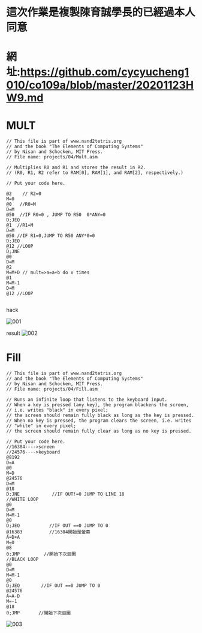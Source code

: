# 這次作業是複製陳育誠學長的已經過本人同意
# 網址:https://github.com/cycyucheng1010/co109a/blob/master/20201123HW9.md
# MULT
```
// This file is part of www.nand2tetris.org
// and the book "The Elements of Computing Systems"
// by Nisan and Schocken, MIT Press.
// File name: projects/04/Mult.asm

// Multiplies R0 and R1 and stores the result in R2.
// (R0, R1, R2 refer to RAM[0], RAM[1], and RAM[2], respectively.)

// Put your code here.

@2    // R2=0
M=0
@0   //R0=M 
D=M
@50  //IF R0=0 , JUMP TO R50  0*ANY=0
D;JEQ 
@1  //R1=M
D=M
@50 //IF R1=0,JUMP TO R50 ANY*0=0
D;JEQ
@12 //LOOP 
D;JNE
@0
D=M
@2
M=M+D // mult=>a=a+b do x times 
@1
M=M-1
D=M
@12 //LOOP


```
hack

![001](https://user-images.githubusercontent.com/81726807/149134347-9cf67d76-be7e-4e04-a4ad-1bdb3c0d7c70.png)


result
![002](https://user-images.githubusercontent.com/81726807/149134374-af7aba73-3593-4be7-b8c4-a73a00576f11.png)
 
# Fill
```
// This file is part of www.nand2tetris.org
// and the book "The Elements of Computing Systems"
// by Nisan and Schocken, MIT Press.
// File name: projects/04/Fill.asm

// Runs an infinite loop that listens to the keyboard input.
// When a key is pressed (any key), the program blackens the screen,
// i.e. writes "black" in every pixel;
// the screen should remain fully black as long as the key is pressed. 
// When no key is pressed, the program clears the screen, i.e. writes
// "white" in every pixel;
// the screen should remain fully clear as long as no key is pressed.

// Put your code here.
//16384---->screen
//24576---->keyboard
@8192               
D=A               
@0                
M=D                
@24576
D=M
@18                  
D;JNE            //IF OUT!=0 JUMP TO LINE 18
//WHITE LOOP
@0
D=M               
M=M-1                
@0              
D;JEQ           //IF OUT ==0 JUMP TO 0     
@16383          //16384開始是螢幕
A=D+A                
M=0              
@8                
0;JMP         //開始下次迴圈       
//BLACK LOOP
@0
D=M
M=M-1
@0
D;JEQ        //IF OUT ==0 JUMP TO 0        
@24576
A=A-D
M=-1
@18
0;JMP       //開始下次迴圈
```
![003](https://user-images.githubusercontent.com/81726807/149135052-12b91c31-5ac5-4bf3-afcb-744561bc58dc.png)
